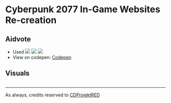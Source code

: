 # Cyberpunk 2077 In-Game Websites Re-creation
## Aidvote
- Used <img witdth="30%" src="https://img.shields.io/badge/HTML-239120?style=for-the-badge&logo=html5&logoColor=white"/> <!--HTML--> <img witdth="30%" src="https://img.shields.io/badge/CSS-239120?&style=for-the-badge&logo=css3&logoColor=white"/> <!--CSS--> <img witdth="30%" src="https://img.shields.io/badge/JavaScript-F7DF1E?style=for-the-badge&logo=javascript&logoColor=black"/> <!--Javascript-->
- View on codepen: <a href="https://codepen.io/the4rcanist/pen/WNgvNpy">Codepen</a>

## Visuals 
<img witdth="30%" src=""/> <!--GIF de scrolling e mostrando as coisas-->

  ------------------------------------------------------------------------------------------------------------------------------------------------------------------- 
As always, credits reserved to <a href="https://www.cyberpunk.net/br/pt-br/">CDProjektRED</a>
